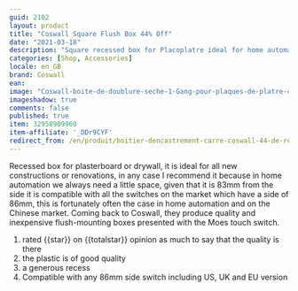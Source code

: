 ```yaml
---
guid: 2102
layout: product
title: "Coswall Square Flush Box 44% Off"
date: "2021-03-18"
description: "Square recessed box for Placoplatre ideal for home automation modules"
categories: [Shop, Accessories]
locale: en_GB
brand: Coswall
ean:
image: "Coswall-boite-de-doublure-seche-1-Gang-pour-plaques-de-platre-cloisons-placo.jpg"
imageshadow: true
comments: false
published: true
item: 32958909969
item-affiliate: '_DDr9CYF'
redirect_from: /en/produit/boitier-dencastrement-carre-coswall-44-de-reductions
---
```


Recessed box for plasterboard or drywall, it is ideal for all new constructions or renovations, in any case I recommend it because in home automation we always need a little space, given that it is 83mm from the side it is compatible with all the switches on the market which have a side of 86mm, this is fortunately often the case in home automation and on the Chinese market. Coming back to Coswall, they produce quality and inexpensive flush-mounting boxes presented with the Moes touch switch.

1. rated {{star}} on {{totalstar}} opinion as much to say that the quality is there
2. the plastic is of good quality
3. a generous recess
4. Compatible with any 86mm side switch including US, UK and EU version
